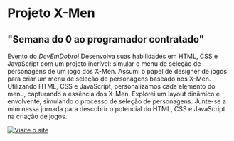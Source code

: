 <h1>Projeto X-Men</h1>
<h2><strong>"Semana do 0 ao programador contratado"</strong></h2>
<p>Evento do <em>DevEmDobro</em>! Desenvolva suas habilidades em HTML, CSS e JavaScript com um projeto incrível: simular o menu de seleção de personagens de um jogo dos X-Men. Assumi o papel de designer de jogos para criar um menu de seleção de personagens baseado nos X-Men. Utilizando HTML, CSS e JavaScript, personalizamos cada elemento do menu, capturando a essência dos X-Men. Explorei um layout dinâmico e envolvente, simulando o processo de seleção de personagens. Junte-se a mim nessa jornada para descobrir o potencial do HTML, CSS e JavaScript na criação de jogos.</p>

[![Visite o site](https://img.shields.io/badge/Site-Online-blue)](https://mr-programador.github.io/projeto-x-men/)
